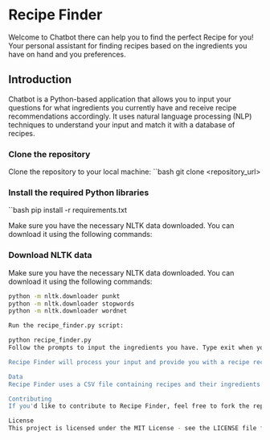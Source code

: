 # Recipe Finder

Welcome to Chatbot there can help you to find the perfect Recipe for you!
Your personal assistant for finding recipes based on the ingredients you have on hand and you preferences.

## Introduction

Chatbot is a Python-based application that allows you to input your questions for what ingredients you currently have and receive recipe recommendations accordingly. It uses natural language processing (NLP) techniques to understand your input and match it with a database of recipes.

### Clone the repository
Clone the repository to your local machine:
``bash
git clone <repository_url>

### Install the required Python libraries

``bash
pip install -r requirements.txt

Make sure you have the necessary NLTK data downloaded. You can download it using the following commands:


### Download NLTK data
Make sure you have the necessary NLTK data downloaded. You can download it using the following commands:

```bash
python -m nltk.downloader punkt
python -m nltk.downloader stopwords
python -m nltk.downloader wordnet

Run the recipe_finder.py script:

python recipe_finder.py
Follow the prompts to input the ingredients you have. Type exit when you're finished.

Recipe Finder will process your input and provide you with a recipe recommendation based on the ingredients you provided.

Data
Recipe Finder uses a CSV file containing recipes and their ingredients. You can replace the name_your_csv file in the repository with your own CSV file containing recipes.

Contributing
If you'd like to contribute to Recipe Finder, feel free to fork the repository and submit a pull request with your changes.

License
This project is licensed under the MIT License - see the LICENSE file for details.
